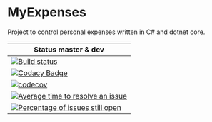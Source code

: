 # MyExpenses

Project to control personal expenses written in C# and dotnet core.

| Status master & dev |
| ---------     |
| [![Build status](https://ci.appveyor.com/api/projects/status/ruct5xtn0w0kjg9u?svg=true)](https://ci.appveyor.com/project/lfmachadodasilva/myexpenses-92x3x) |
| [![Codacy Badge](https://api.codacy.com/project/badge/Grade/dd4c1a6d69fb476e8b2a7be6800d4b6d)](https://www.codacy.com/app/lfmachadodasilva/MyExpenses?utm_source=github.com&amp;utm_medium=referral&amp;utm_content=lfmachadodasilva/MyExpenses&amp;utm_campaign=Badge_Grade) |
| [![codecov](https://codecov.io/gh/lfmachadodasilva/MyExpenses/branch/master/graph/badge.svg)](https://codecov.io/gh/lfmachadodasilva/MyExpenses) |
| [![Average time to resolve an issue](http://isitmaintained.com/badge/resolution/lfmachadodasilva/MyExpenses.svg)](http://isitmaintained.com/project/lfmachadodasilva/MyExpenses "Average time to resolve an issue") |
| [![Percentage of issues still open](http://isitmaintained.com/badge/open/lfmachadodasilva/MyExpenses.svg)](http://isitmaintained.com/project/lfmachadodasilva/MyExpenses "Percentage of issues still open") |

